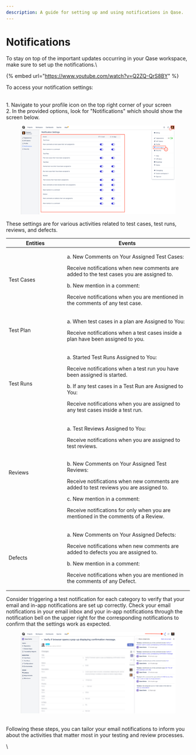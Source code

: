 ```yaml
---
description: A guide for setting up and using notifications in Qase.
---
```


# Notifications

To stay on top of the important updates occurring in your Qase workspace, make sure to set up the notifications.\


{% embed url="https://www.youtube.com/watch?v=Q2ZQ-QrS8BY" %}

To access your notification settings:

\
1\. Navigate to your profile icon on the top right corner of your screen​\
2\. In the provided options, look for "Notifications" which should show the screen below.

<figure><img src="../../.gitbook/assets/image (103).png" alt="" width="563"><figcaption></figcaption></figure>

These settings are for various activities related to test cases, test runs, reviews, and defects.

<table data-header-hidden><thead><tr><th width="146">Entities</th><th>Events</th></tr></thead><tbody><tr><td>Test Cases</td><td><p>a. New Comments on Your Assigned Test Cases:</p><p>Receive notifications when new comments are added to the test cases you are assigned to.<br></p><p>b. New mention in a comment:</p><p>Receive notifications when you are mentioned in the comments of any test case.</p></td></tr><tr><td>Test Plan</td><td><p>a. When test cases in a plan are Assigned to You:</p><p>Receive notifications when a test cases inside a plan have been assigned to you.</p></td></tr><tr><td>Test Runs</td><td><p>a. Started Test Runs Assigned to You:</p><p>Receive notifications when a test run you have been assigned is started.<br></p><p>b. If any test cases in a Test Run are Assigned to You:</p><p>Receive notifications when you are assigned to any test cases inside a test run.</p></td></tr><tr><td>Reviews</td><td><p>a. Test Reviews Assigned to You:</p><p>Receive notifications when you are assigned to test reviews.<br>​</p><p>b. New Comments on Your Assigned Test Reviews:</p><p>Receive notifications when new comments are added to test reviews you are assigned to.<br></p><p>c. New mention in a comment:</p><p>Receive notifications for only when you are mentioned in the comments of a Review.</p></td></tr><tr><td>Defects</td><td><p>a. New Comments on Your Assigned Defects:</p><p>Receive notifications when new comments are added to defects you are assigned to.<br></p><p>b. New mention in a comment:</p><p>Receive notifications when you are mentioned in the comments of any Defect.</p></td></tr></tbody></table>



Consider triggering a test notification for each category to verify that your email and in-app notifications are set up correctly. Check your email notifications in your email inbox and your in-app notifications through the notification bell on the upper right for the corresponding notifications to confirm that the settings work as expected.

<figure><img src="../../.gitbook/assets/image (104).png" alt="" width="563"><figcaption></figcaption></figure>

\
Following these steps, you can tailor your email notifications to inform you about the activities that matter most in your testing and review processes.

\
